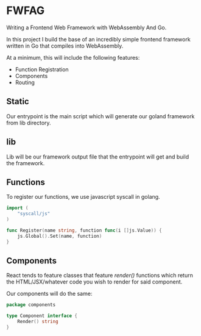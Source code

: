 # FWFAG

Writing a Frontend Web Framework with WebAssembly And Go.

In this project I build the base of an incredibly simple frontend 
framework written in Go that compiles into WebAssembly. 

At a minimum, this will include the following features:
- Function Registration
- Components
- Routing

## Static
Our entrypoint is the main script which
will generate our goland framework from lib directory.

## lib
Lib will be our framework output file that
the entrypoint will get and build the framework.

## Functions
To register our functions, we use 
javascript syscall in golang.
```go
import (
	"syscall/js"
)

func Register(name string, function func(i []js.Value)) {
	js.Global().Set(name, function)
}
```

## Components
React tends to feature classes that feature 
_render()_ functions which return the HTML/JSX/whatever
code you wish to render for said component. 

Our components will do the same:
```go
package components

type Component interface {
	Render() string
}
```
